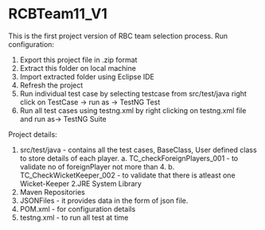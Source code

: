 # RCBTeam11_V1
This is the first project version of RBC team selection process.
Run configuration:
1. Export this project file in .zip format
2. Extract this folder on local machine
3. Import extracted folder using Eclipse IDE
4. Refresh the project
5. Run individual test case by selecting testcase from src/test/java right click on TestCase -> run as -> TestNG Test
6. Run all test cases using testng.xml by right clicking on testng.xml file and run as-> TestNG Suite

Project details:
1. src/test/java - contains all the test cases, BaseClass, User defined class to store details of each player.
  a. TC_checkForeignPlayers_001 - to validate no of foreignPlayer not more than 4.
  b. TC_CheckWicketKeeper_002 - to validate that there is atleast one Wicket-Keeper
2.JRE System Library
3. Maven Repositories
4. JSONFiles - it provides data in the form of json file.
5. POM.xml - for configuration details
6. testng.xml - to run all test at time
